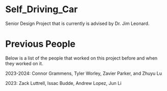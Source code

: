 # Self_Driving_Car
Senior Design Project that is currently is advised by Dr. Jim Leonard.
# Previous People
Below is a list of the people that worked on this project before and when they worked on it.

2023-2024: Connor Grammens, Tyler Worley, Zavier Parker, and Zhuyu Lu

2023: Zack Luttrell, Issac Budde, Andrew Lopez, Jun Li

